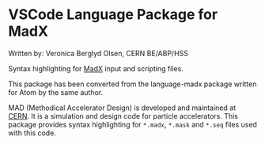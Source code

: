 # VSCode Language Package for MadX

Written by: Veronica Berglyd Olsen, CERN BE/ABP/HSS

Syntax highlighting for [MadX](http://mad.web.cern.ch/mad/) input and scripting files.

This package has been converted from the language-madx package written for Atom by the same author.

MAD (Methodical Accelerator Design) is developed and maintained at [CERN](http://cern.ch).
It is a simulation and design code for particle accelerators. This package provides syntax
highlighting for `*.madx`, `*.mask` and `*.seq` files used with this code.
